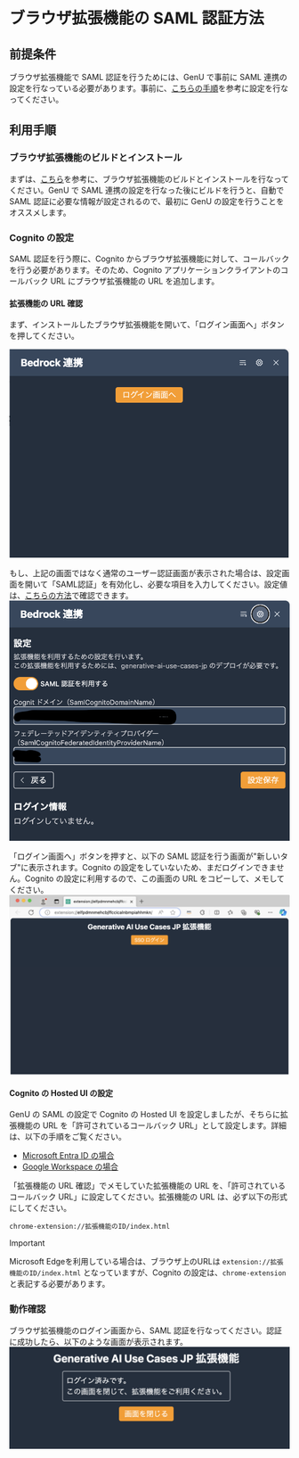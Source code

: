 # ブラウザ拡張機能の SAML 認証方法

## 前提条件

ブラウザ拡張機能で SAML 認証を行うためには、GenU で事前に SAML 連携の設定を行なっている必要があります。事前に、[こちらの手順](./DEPLOY_OPTION.md#saml-認証)を参考に設定を行なってください。

## 利用手順

### ブラウザ拡張機能のビルドとインストール

まずは、[こちら](/browser-extension/README.md#利用方法)を参考に、ブラウザ拡張機能のビルドとインストールを行なってください。GenU で SAML 連携の設定を行なった後にビルドを行うと、自動で SAML 認証に必要な情報が設定されるので、最初に GenU の設定を行うことをオススメします。

### Cognito の設定

SAML 認証を行う際に、Cognito からブラウザ拡張機能に対して、コールバックを行う必要があります。そのため、Cognito アプリケーションクライアントのコールバック URL にブラウザ拡張機能の URL を追加します。

#### 拡張機能の URL 確認

まず、インストールしたブラウザ拡張機能を開いて、「ログイン画面へ」ボタンを押してください。

![top](../assets/images/extension/saml_top.png)

もし、上記の画面ではなく通常のユーザー認証画面が表示された場合は、設定画面を開いて「SAML認証」を有効化し、必要な項目を入力してください。設定値は、[こちらの方法](./EXTENSION_BUILD.md#その他のユーザー-windows-等)で確認できます。
![settings](../assets/images/extension/saml_settings.png)

「ログイン画面へ」ボタンを押すと、以下の SAML 認証を行う画面が"新しいタブ"に表示されます。Cognito の設定をしていないため、まだログインできません。Cognito の設定に利用するので、この画面の URL をコピーして、メモしてください。
![login](../assets/images/extension/saml_login.png)

#### Cognito の Hosted UI の設定

GenU の SAML の設定で Cognito の Hosted UI を設定しましたが、そちらに拡張機能の URL を「許可されているコールバック URL」として設定します。詳細は、以下の手順をご覧ください。

- [Microsoft Entra ID の場合](./SAML_WITH_ENTRA_ID.md#cognito-の設定--hosted-ui)
- [Google Workspace の場合](./SAML_WITH_GOOGLE_WORKSPACE.md#cognito-の設定--hosted-ui)

「拡張機能の URL 確認」でメモしていた拡張機能の URL を、「許可されているコールバック URL」に設定してください。拡張機能の URL は、必ず以下の形式にしてください。

```text
chrome-extension://拡張機能のID/index.html
```

>[!IMPORTANT]
> Microsoft Edgeを利用している場合は、ブラウザ上のURLは `extension://拡張機能のID/index.html` となっていますが、Cognito の設定は、`chrome-extension` と表記する必要があります。

### 動作確認

ブラウザ拡張機能のログイン画面から、SAML 認証を行なってください。認証に成功したら、以下のような画面が表示されます。
![loggedin](../assets/images/extension/saml_loggedin.png)
